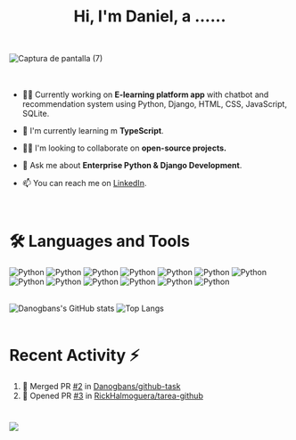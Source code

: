  <h1 align="center">
   Hi, I'm Daniel, a ......
 </h1>
 <br>

![Captura de pantalla (7)](https://github.com/Danogbans/Danogbans/assets/89392668/ef82e346-5947-49e9-b9b0-e36539b32453)    
<br>
<br>


- 👩‍💻 Currently working on **E-learning platform app** with chatbot and recommendation system using Python, Django, HTML, CSS, JavaScript, SQLite.          

- 🧠 I'm currently learning m **TypeScript**.

- 👯‍♀️ I'm looking to collaborate on **open-source projects.**

- 💬 Ask me about **Enterprise Python & Django Development**.

- 📫 You can reach me on [LinkedIn](https://www.linkedin.com/in/danogbans/). 
<br>

# 🛠 Languages and Tools
![Python](https://img.shields.io/badge/Pyhton-blue)  ![Python](https://img.shields.io/badge/Django-darkgreen)  ![Python](https://img.shields.io/badge/HTML-orange) ![Python](https://img.shields.io/badge/CSS-purple) ![Python](https://img.shields.io/badge/JavaScript-yellow) ![Python](https://img.shields.io/badge/Bootstrap-purple) ![Python](https://img.shields.io/badge/DjangoRESTAPIs-black) ![Python](https://img.shields.io/badge/SQLserver-orange) ![Python](https://img.shields.io/badge/MySQL-blue) ![Python](https://img.shields.io/badge/PostgreSQL-blue) ![Python](https://img.shields.io/badge/Git-indigo) ![Python](https://img.shields.io/badge/Github-black) ![Python](https://img.shields.io/badge/Docker-blue)
<br>
<br>

![Danogbans's GitHub stats](https://github-readme-stats.vercel.app/api?username=Danogbans&show_icons=true&theme=transparent)   ![Top Langs](https://github-readme-stats.vercel.app/api/top-langs/?username=Danogbans&layout=donut)
<br>
<br>

# Recent Activity :zap:
<!--START_SECTION:activity-->
1. 🎉 Merged PR [#2](https://github.com/Danogbans/github-task/pull/2) in [Danogbans/github-task](https://github.com/Danogbans/github-task)
2. 💪 Opened PR [#3](https://github.com/RickHalmoguera/tarea-github/pull/3) in [RickHalmoguera/tarea-github](https://github.com/RickHalmoguera/tarea-github)
<!--END_SECTION:activity-->
#
![](https://komarev.com/ghpvc/?username=Danogbans&style=for-the-badge)
